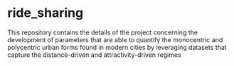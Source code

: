 # ride_sharing
This repository contains the details of the project concerning the development of parameters that are able to quantify the monocentric and polycentric urban forms found in modern cities by leveraging datasets that capture the distance-driven and attractivity-driven regimes
